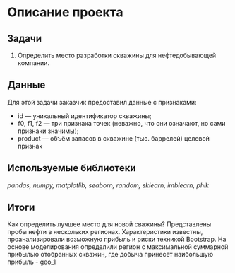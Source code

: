 # Описание проекта
## Задачи
1. Определить место разработки скважины для нефтедобывающей компании.

## Данные
Для этой задачи заказчик предоставил данные с признаками:
- id — уникальный идентификатор скважины;
- f0, f1, f2 — три признака точек (неважно, что они означают, но сами признаки значимы);
- product — объём запасов в скважине (тыс. баррелей) целевой признак

## Используемые библиотеки
*pandas, numpy, matplotlib, seaborn, random, sklearn, imblearn, phik*

## Итоги
Как определить лучшее место для новой сважины?
Представлены пробы нефти в нескольких регионах. Характеристики известны, проанализировали возможную прибыль и риски техникой Bootstrap. На основе моделирования определили регион с максимальной суммарной прибылью отобранных скважин, где добыча принесёт наибольшую прибыль - geo_1
